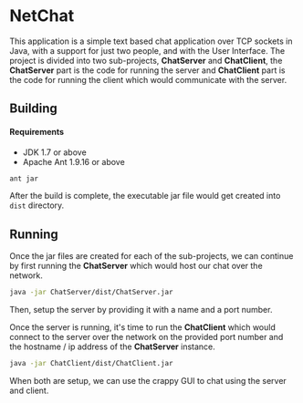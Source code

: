 # NetChat

This application is a simple text based chat application over TCP sockets in Java, with a support for just two people, and with the User Interface. The project is divided into two sub-projects, **ChatServer** and **ChatClient**, the **ChatServer** part is the code for running the server and **ChatClient** part is the code for running the client which would communicate with the server.



##  Building

####  Requirements

- JDK 1.7 or above
- Apache Ant 1.9.16 or above

```bash
ant jar
```

After the build is complete, the executable jar file would get created into `dist` directory.



##  Running

Once the jar files are created for each of the sub-projects, we can continue by first running the **ChatServer** which would host our chat over the network.

```bash
java -jar ChatServer/dist/ChatServer.jar
```

Then, setup the server by providing it with a name and a port number.

Once the server is running, it's time to run the **ChatClient** which would connect to the server over the network on the provided port number and the hostname / ip address of the **ChatServer** instance.

```bash
java -jar ChatClient/dist/ChatClient.jar
```

When both are setup, we can use the crappy GUI to chat using the server and client.
